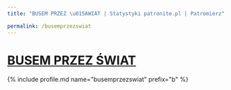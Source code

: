 ```yaml
---
title: "BUSEM PRZEZ \u015AWIAT | Statystyki patronite.pl | Patromierz"

permalink: /busemprzezswiat
---
```


# [BUSEM PRZEZ ŚWIAT](https://patronite.pl/busemprzezswiat)

{% include profile.md name="busemprzezswiat" prefix="b" %}

